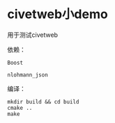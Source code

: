 # civetweb小demo

用于测试civetweb

依赖：

`Boost`

`nlohmann_json`

编译：
```shell
mkdir build && cd build
cmake ..
make
```